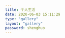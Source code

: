 ```yaml
---
title: 个人生活
date: 2020-06-03 15:11:29
type: "gallery"
layout: "gallery"
password: shenghuo 
---
```

